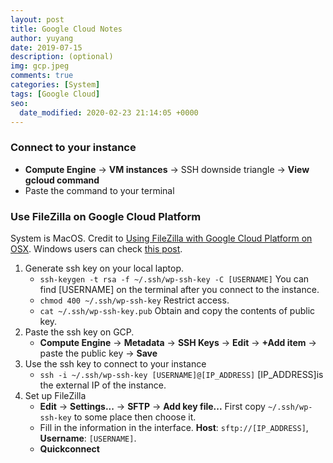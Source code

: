 ```yaml
---
layout: post
title: Google Cloud Notes
author: yuyang
date: 2019-07-15
description: (optional)
img: gcp.jpeg
comments: true
categories: [System]
tags: [Google Cloud]
seo:
  date_modified: 2020-02-23 21:14:05 +0000
---
```

### Connect to your instance
- **Compute Engine** -> **VM instances** -> SSH downside triangle -> **View gcloud command**
- Paste the command to your terminal


### Use FileZilla on Google Cloud Platform
System is MacOS. Credit to [Using FileZilla with Google Cloud Platform on OSX](https://torbjornzetterlund.com/using-filezilla-google-cloud-platform-osx/). Windows users can check [this post](https://www.onepagezen.com/google-cloud-ftp-filezilla-quick-start/).
1. Generate ssh key on your local laptop.
    - `ssh-keygen -t rsa -f ~/.ssh/wp-ssh-key -C [USERNAME]` You can find [USERNAME] on the terminal after you connect to the instance.
    - `chmod 400 ~/.ssh/wp-ssh-key` Restrict access.
    - `cat ~/.ssh/wp-ssh-key.pub` Obtain and copy the contents of public key.
2. Paste the ssh key on GCP.
    - **Compute Engine** -> **Metadata** -> **SSH Keys** -> **Edit** -> **+Add item** -> paste the public key -> **Save**
3. Use the ssh key to connect to your instance
    - `ssh -i ~/.ssh/wp-ssh-key [USERNAME]@[IP_ADDRESS]` \[IP_ADDRESS\]is the external IP of the instance.
4. Set up FileZilla
    - **Edit** -> **Settings...** -> **SFTP** -> **Add key file...** First copy `~/.ssh/wp-ssh-key` to some place then choose it.
    - Fill in the information in the interface. **Host**: `sftp://[IP_ADDRESS]`, **Username**: `[USERNAME]`.
    - **Quickconnect**
